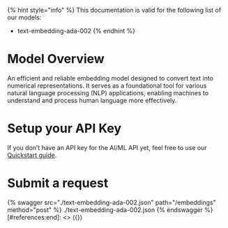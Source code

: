 [#references:start]: <> ({ "template": "openapi" })
{% hint style="info" %}
This documentation is valid for the following list of our models:
* text-embedding-ada-002
{% endhint %}

# Model Overview
An efficient and reliable embedding model designed to convert text into numerical representations. It serves as a foundational tool for various natural language processing (NLP) applications, enabling machines to understand and process human language more effectively.

# Setup your API Key
If you don’t have an API key for the AI/ML API yet, feel free to use our [Quickstart guide](https://docs.aimlapi.com/quickstart/setting-up).

# Submit a request
{% swagger src="./text-embedding-ada-002.json" path="/embeddings" method="post" %}
./text-embedding-ada-002.json
{% endswagger %}
[#references:end]: <> ({})